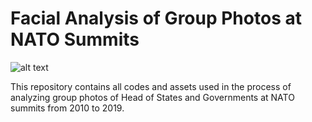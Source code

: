 # Facial Analysis of Group Photos at NATO Summits

![alt text](https://static.euronews.com/articles/stories/04/34/27/62/1440x810_cmsv2_d40f3297-5268-53bd-b3d1-cdb1c41b972c-4342762.jpg)


This repository contains all codes and assets used in the process of analyzing group photos of Head of States and Governments at NATO summits from 2010 to 2019.
